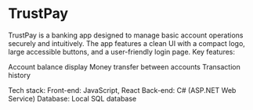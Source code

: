 # TrustPay
TrustPay is a banking app designed to manage basic account operations securely and intuitively. The app features a clean UI with a compact logo, large accessible buttons, and a user-friendly login page.
Key features:

Account balance display
Money transfer between accounts
Transaction history

Tech stack:
Front-end: JavaScript, React
Back-end: C# (ASP.NET Web Service)
Database: Local SQL database
